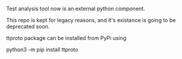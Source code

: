 Test analysis tool now is an external python component. 

This repo is kept for legacy reasons, and it's existance is going to be deprecated soon.

ttproto package can be installed from PyPi using

python3 -m pip install ttproto


